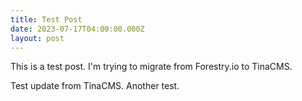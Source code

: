 ```yaml
---
title: Test Post
date: 2023-07-17T04:00:00.000Z
layout: post
---
```


This is a test post. I'm trying to migrate from Forestry.io to TinaCMS.

Test update from TinaCMS. Another test.
